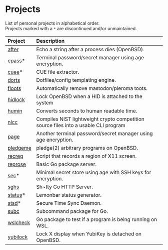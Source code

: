 # Projects

List of personal projects in alphabetical order.  
Projects marked with a `*` are discontinued and/or unmaintained.

| Project                                       | Description                                   |
|:----------------------------------------------|:----------------------------------------------|
| [after](https://github.com/e-zk/after)        | Echo a string after a process dies (OpenBSD). |
| [cpass](https://github.com/e-zk/cpass)\*      | Terminal password/secret manager using age encryption. |
| [cuee](https://github.com/e-zk/cuee)\*        | CUE file extractor.                           |
| [dorts](https://github.com/e-zk/dorts)        | Dotfiles/config templating engine.            |
| [floots](https://github.com/e-zk/floots)      | Automatically remove mastodon/pleroma toots.  |
| [hidlock](https://github.com/e-zk/hidlock)    | Lock OpenBSD when a HID is attached to the system |
| [humin](https://github.com/e-zk/humin)        | Converts seconds to human readable time.      |
| [nlcc](https://github.com/e-zk/nlcc)          | Compiles NIST lightweight crypto competition source files into a usable CLI program |
| [page](https://github.com/e-zk/page)          | Another terminal password/secret manager using age encryption. |
| [pledgeme](https://github.com/e-zk/pledgeme)  | pledge(2) arbitrary programs on OpenBSD.      |
| [recreg](https://github.com/e-zk/recreg)      | Script that records a region of X11 screen.   |
| [reprose](https://github.com/e-zk/go-reprose) | Basic Go package server.                      |
| [sec](https://github.com/e-zk/sec)\*          | Minimal secret store using age with SSH keys for encryption. |
| [sghs](https://github.com/e-zk/sghs)          | Sh~tty Go HTTP Server. |
| [status](https://github.com/e-zk/status)\*    | Lemonbar status generator.                    |
| [stsd](https://github.com/e-zk/stsd)\*        | Secure Time Sync Daemon. |
| [subc](https://github.com/e-zk/subc)          | Subcommand package for Go.                    |
| [wslcheck](https://github.com/e-zk/wslcheck)  | Go package to test if a program is being running on WSL. |
| [yubilock](https://github.com/e-zk/yubilock)  | Lock X display when YubiKey is detached on OpenBSD. |

